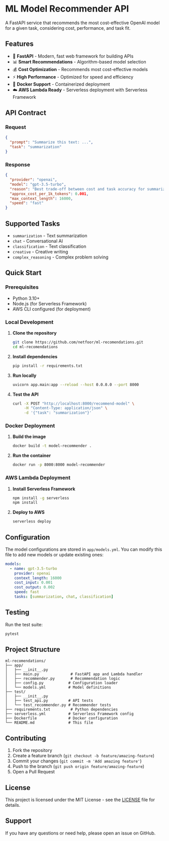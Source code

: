 # ML Model Recommender API

A FastAPI service that recommends the most cost-effective OpenAI model for a given task, considering cost, performance, and task fit.

## Features

- 🚀 **FastAPI** - Modern, fast web framework for building APIs
- 📊 **Smart Recommendations** - Algorithm-based model selection
- 💰 **Cost Optimization** - Recommends most cost-effective models
- ⚡ **High Performance** - Optimized for speed and efficiency
- 🐳 **Docker Support** - Containerized deployment
- ☁️ **AWS Lambda Ready** - Serverless deployment with Serverless Framework

## API Contract

### Request
```json
{
  "prompt": "Summarize this text: ...",
  "task": "summarization"
}
```

### Response
```json
{
  "provider": "openai",
  "model": "gpt-3.5-turbo",
  "reason": "Best trade-off between cost and task accuracy for summarization",
  "approx_cost_per_1k_tokens": 0.001,
  "max_context_length": 16000,
  "speed": "fast"
}
```

## Supported Tasks

- `summarization` - Text summarization
- `chat` - Conversational AI
- `classification` - Text classification
- `creative` - Creative writing
- `complex_reasoning` - Complex problem solving

## Quick Start

### Prerequisites

- Python 3.10+
- Node.js (for Serverless Framework)
- AWS CLI configured (for deployment)

### Local Development

1. **Clone the repository**
   ```bash
   git clone https://github.com/netfoor/ml-recomendations.git
   cd ml-recomendations
   ```

2. **Install dependencies**
   ```bash
   pip install -r requirements.txt
   ```

3. **Run locally**
   ```bash
   uvicorn app.main:app --reload --host 0.0.0.0 --port 8000
   ```

4. **Test the API**
   ```bash
   curl -X POST "http://localhost:8000/recommend-model" \
        -H "Content-Type: application/json" \
        -d '{"task": "summarization"}'
   ```

### Docker Deployment

1. **Build the image**
   ```bash
   docker build -t model-recommender .
   ```

2. **Run the container**
   ```bash
   docker run -p 8000:8000 model-recommender
   ```

### AWS Lambda Deployment

1. **Install Serverless Framework**
   ```bash
   npm install -g serverless
   npm install
   ```

2. **Deploy to AWS**
   ```bash
   serverless deploy
   ```

## Configuration

The model configurations are stored in `app/models.yml`. You can modify this file to add new models or update existing ones:

```yaml
models:
  - name: gpt-3.5-turbo
    provider: openai
    context_length: 16000
    cost_input: 0.001
    cost_output: 0.002
    speed: fast
    tasks: [summarization, chat, classification]
```

## Testing

Run the test suite:

```bash
pytest
```

## Project Structure

```
ml-recomendations/
├── app/
│   ├── __init__.py
│   ├── main.py              # FastAPI app and Lambda handler
│   ├── recommender.py       # Recommendation logic
│   ├── config.py           # Configuration loader
│   └── models.yml          # Model definitions
├── test/
│   ├── __init__.py
│   ├── test_api.py         # API tests
│   └── test_recommender.py # Recommender tests
├── requirements.txt         # Python dependencies
├── serverless.yml          # Serverless Framework config
├── Dockerfile              # Docker configuration
└── README.md               # This file
```

## Contributing

1. Fork the repository
2. Create a feature branch (`git checkout -b feature/amazing-feature`)
3. Commit your changes (`git commit -m 'Add amazing feature'`)
4. Push to the branch (`git push origin feature/amazing-feature`)
5. Open a Pull Request

## License

This project is licensed under the MIT License - see the [LICENSE](LICENSE) file for details.

## Support

If you have any questions or need help, please open an issue on GitHub.
